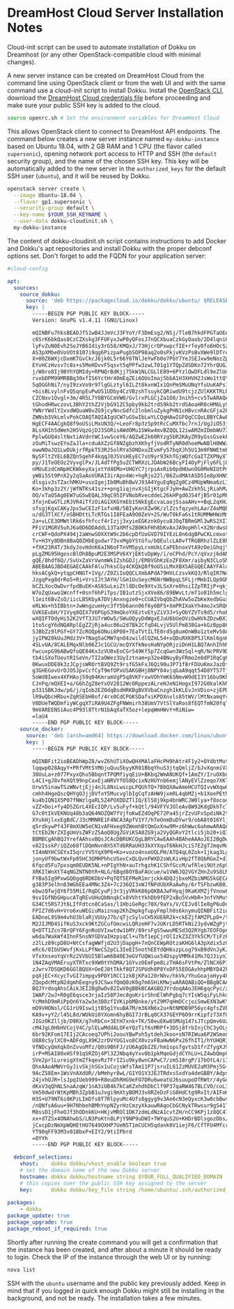 # DreamHost Cloud Server Installation Notes

Cloud-init script can be used to automate installation of Dokku on
Dreamhost (or any other OpenStack-compatible cloud with minimal
changes).

A new server instance can be created on DreamHost Cloud from the command line
using OpenStack client or from the web UI and with the same command
use a cloud-init script to install Dokku. Install the [OpenStack
CLI](https://help.dreamhost.com/hc/en-us/articles/216185658-How-to-Install-the-OpenStack-command-line-clients),
download the [DreamHost Cloud credentials
file](https://iad2.dreamcompute.com/project/access_and_security/api_access/openrc/)
before proceeding and make sure your public SSH key is added to the
cloud.

```sh
source openrc.sh # Set the environment variables for DreamHost Cloud
```

This allows OpenStack client to connect to DreamHost API endpoints.
The command below creates a new server instance named `my-dokku-instance`
based on Ubuntu 18.04, with 2 GB RAM and 1 CPU (the flavor called
`supersonic`), opening network port access to HTTP and SSH (the
`default` security group), and the name of the chosen SSH key. This
key will be automatically added to the new server in the
`authorized_keys` for the default SSH user (`ubuntu`), and it will
be reused by Dokku.

```sh
openstack server create \
  --image Ubuntu-18.04 \
  --flavor gp1.supersonic \
  --security-group default \
  --key-name $YOUR_SSH_KEYNAME \
  --user-data dokku-cloudinit.sh \
  my-dokku-instance
```

The content of dokku-cloudinit.sh script contains instructions to add
Docker and Dokku's apt repositories and install Dokku with the proper
debconf options set. Don't forget to add the FQDN for your application
server:

```yaml
#cloud-config

apt:
  sources:
    source_dokku: 
      source: 'deb https://packagecloud.io/dokku/dokku/ubuntu/ $RELEASE main'
      key: |
        -----BEGIN PGP PUBLIC KEY BLOCK-----
        Version: GnuPG v1.4.11 (GNU/Linux)

        mQINBFu7hksBEADJfS1wB4JJmVcJ3FYoY/F3DmEsg2/NSj/TleB7hkdFPGTaOEef
        c6SrK6bkQas8CzCZXskg3FFUFyxJwP0yQFosJ7nQCXbuaCzkGyOaob/2D4lqniKu
        lyFvZuN0Evh2SoJYB6Idiy3rG58/KMQxJ/73HjcrOPxwpcfIE+rfey0fo6HOcSz7
        AS3pXMbe0VoVOt8107i9qg6PizpaPugbSOP98aq2o0sPkjvKVzPsBvXWe9lDTreI
        X+00Z6WXjcDxmKTGvCkcJ6jk0L5r66Y6TNlJeYwFb0o7PbY7YeJSEJxw9eNozZpY
        EYvHCzHvsv7c8s+s5MeHDvvF5qsvt5qPPfw3zwLT01g1YTQpZdSDKn72YhrQUGJM
        j/W8ro8Ij9BYhYQMIdy+RPNQrBdKjj75kW1NLCGLlE89+6PYzlQwDFLdl9eZlUdM
        rvxbDPM99MRBBq30xfIS6YctHr40mEqZEi6OUoImaj5bbA1H3XHVH2JsWo1ttQYo
        5qOGGhNi7/nyI9zxVo9r97lgGLztyl6ILZt8kxnWIx1QnPmSMuUNqYfuUuKAPs1q
        +bisBLvylnFvQSqnpEuPwUS1UDby4CzVBzshTsuykCQRiwdU9tcjzZUlKKKTRLhj
        CZCNxv1Ovgl+3m/4R5L7YOBYGCmVW0/GvlrxPLGCjZa1O8/3nih5+cv5TwARAQAB
        tGhodHRwczovL3BhY2thZ2VjbG91ZC5pby9kb2trdS9kb2trdSAoaHR0cHM6Ly9w
        YWNrYWdlY2xvdWQuaW8vZG9jcyNncGdfc2lnbmluZykgPHN1cHBvcnRAcGFja2Fn
        ZWNsb3VkLmlvPokCOAQTAQIAIgUCW7uGSwIbLwYLCQgHAwIGFQgCCQoLBBYCAwEC
        HgECF4AACgkQ8f9oUSiLMxUN3Q/+LeoFr8p3zSp9tRcCuMXfbc7rnJ/UgJiO53jW
        8LsXH1h5dWeh2H5VqzGjDJ3SORisAWdOMu1SWkw4mvBZQQL12iwAMZmIDmbWU73c
        PplwGUQ4sltNxtiAVdntWC1vwSceY6/AQZwE2k60RYzg5bR2KAyZR9yGssGsekFO
        zOuMiTswzEYoZaJla+cduAXZzGf8NZgbzhXKhyfjVodRTyNR0dhoeMwNBlH0WWzW
        owwNOaJQ1LwDUkjrfRpkT53RJ5olRYa5ONDxuZEvmFy57bqXJh5U13m9FNWEtmF2
        NySFltZYEL6BZQn5qehF4kqqJ0JSVsHEyEC7sU9yr93khTGjWQfcGaITZXPNyXTC
        py/J1TeOEOz2VyvglPx/JL4dTfPg5uZCTWRXzLJDAbW26BcyFI4OyPjFly6FLj0o
        nMUuEzdCmNpHCKWkeyXajxtYd4EMo+UHGYC7jrpsAxRib0pdHUwnOG0MeNIUtPm/
        yW8i5St9PnX2y2qSaAoVURAI3irApn4Wc+hgRjo22l/B6ZudMAtASD5Ie8pXHNS0
        dlsgiv3sTZachMKU+usoIgejIb0MuBhBwVJ93A4YguEqNgZg0Cz4MUpWNma6zLIN
        Ko+3khp3z2Y/jWfNTKs41sz++png1iqjnvXjGIjKtgcFJyH+AwZzkh5LjRiahM/I
        OO/xTaO5Ag0EW7uGSwEQAL39qC95IFVNobRvecddeL26kHPgd0JS4fjB5r01pMFR
        3fojnEwGTLzRJVR4iTfzOiAG1XKGYmEb15NkEgEcvaLaojSsaaAHv++BqL2qXHJa
        sfsgjKqxCAKyJps5wCEIzF1xfxHB/5BIyKenXZw9K/zlZzsfqzyehLAarZ4oMQEN
        u/dG3TlXCf/oSBHDttLTcRTGs1I8FEaA9O0ZeV+2S/WuT0kFa6s1tRUMMWHWzMmR
        2a+vLCE3OMWtlRk6sfhfccf4rIzjj3xyieEGKznkOycu8JOqTBRmGMl3wRS2XI7c
        PFiV1MGRV5uhJ6a0D6DDAddL13TaXMfsZB0KkFHh8bKvAxJA9opHhl+X2NrdwsLz
        crCWF+QdoPX494j2aWnwSOXXtW9c2b6cpDfUoGVD79IYEzL0n6dgBPwCKLcmxotF
        Tv+H3Yy0DBn8BaQ0ZHbEgudwr73vxMgbYStGfu/bQEulcLA0vfTRGBRhzlZLE8k6
        +fXK23R4T/3kdyJovHdnK6aIN6oFTnVM5pyLrxmUkLCaPEbnoxVtA9zOeiGhqjYT
        pLgZMG95HgoscBlOh8BpuM2E3MSPV6XYjEKtvDpWy/i/oCPhd/PcY/qVxzj6dANU
        gQE/8hdf6Q//SvUxZaVrVwnmWkIZshGDJj/EM8VGhKzEoZF8Xmr/aibyN3CLoSMl
        ABEBAAGJBD4EGAECAAkFAlu7hksCGy4CKQkQ8f9oUSiLMxXBXSAEGQECAAYFAlu7
        hksACgkQ+ytqpCHNGT+1Vg//Z0ZiIoQQCLXmbAPdA79HVLCzsvkKQ3/RlqIR7Nq1
        JzgqPxg8drRo5+Ri+VrsIJt3AYH/lGm1UuSeycM6NrNWBpqL5FLjrMmbILQp9GMf
        bCZLXocOwDvrfpdBuEK+AS8SuLeiZtl8DcOe9Xtv3LSxXre0hsiIZpTRIjP+qkj8
        W7oZqUxwo1Wcnff+0snf6hPiTps/IB1utzSjxXVe86/89BWvLt/mT1o81h5mclgk
        l1eit6BvZsO/iicLB5KbyA7DVjAnxngze0+cCUAIVbqQbZhAVw5oZbKeXedbGuxr
        eRLWx+h5IBbtn+JwWngzueHyc3fY5b6ann06f6y6BF5+XmPRIXakYh4moJxSRQCA
        GVKGEubH/Y1Vyq8QIX7V6PGpS39mQkoYXEztvEtyZiV3J+SyObYZVTs9d5/rhoE2
        wXQIFTOdyHi52K2VfT3JU7rWOw5/SWuOQyyDdWgxEJuU6bUeOViOwHVkZDzwBX3Y
        1to5cgY6dNQARplEgZZjRja4uc06u2d7Bk2CfqO4LvjV5UlPm838Ga+kGzBpp86X
        5JBbZz9lPGf+GY7ZcROQp6ONui8P08+7EaTVtILTE0rd5g8umOnWBo1zteMv50As
        jyIPW20kUuJMdz3V+TNag5aCMW7qnO4zwildlQZmL54+xQDuRXK8P5JlKml6gnK+
        4SLvUA/8CALEMqxNlb06ZJc1GCU/mcQYXfkNosHaNYpORjziDnH1LBQ7AnhIhhMy
        FwcuxpG9bABwQfoQE84Kx3zVU0xEoCGr549Kf5p7ZcqGwn3WzSql+qR/NcPRV9Dp
        tb4iSXoTUeutR1SeVn/TI2aOWez3UyIztnam+p32e4BNuyByFRmo2e8dP1RqCg6b
        0KwuxDDE0k3zJCpjsWROrtBVQ9Zt9rsfG5kFxJ6Qi90uJP71f8rFDUuKmxJazDf3
        g3GHEGovUrOJO5JpvCcfCyT9mfOPxUSAKGBHj8NPY84vjqGaA9qqt54D8YT57TjR
        5oWd8Iwex4XFHAoj59q04KmramVgP5q8VKFrxwVOhYmK6SNmvW9dEI3Y16bu9KF7
        CJnPq/mQXEI+a/G6hZgZ8eYxOV2812WcORppezALreHJeN1HogxI972G0kalKhNC
        p3315BKJdw/p6/j/qIob2EZOdqBsdHRKBgBVXVbaCnzgh1kKLEvJnVDio+zjEPDr
        lR9wQbcHRbu+ZqRSEbH0of/4rx0CdCPGKSDafviKPDXnvls85tWV/lMtNxamqYvv
        V0DUeTWQDmfiyWCgqXTiRA9U4ZFgFNWmirh38UmV7VtSlYaRos8fEQTfmN20fqTk
        9mVAREENSiAuc4P93l8TtrN1bAqXaTX5oz+lepqWmHWvY+RiNiw=
        =laU4
        -----END PGP PUBLIC KEY BLOCK-----
    source_docker: 
      source: 'deb [arch=amd64] https://download.docker.com/linux/ubuntu $RELEASE stable'
      key: |
        -----BEGIN PGP PUBLIC KEY BLOCK-----

        mQINBFit2ioBEADhWpZ8/wvZ6hUTiXOwQHXMAlaFHcPH9hAtr4F1y2+OYdbtMuth
        lqqwp028AqyY+PRfVMtSYMbjuQuu5byyKR01BbqYhuS3jtqQmljZ/bJvXqnmiVXh
        38UuLa+z077PxyxQhu5BbqntTPQMfiyqEiU+BKbq2WmANUKQf+1AmZY/IruOXbnq
        L4C1+gJ8vfmXQt99npCaxEjaNRVYfOS8QcixNzHUYnb6emjlANyEVlZzeqo7XKl7
        UrwV5inawTSzWNvtjEjj4nJL8NsLwscpLPQUhTQ+7BbQXAwAmeHCUTQIvvWXqw0N
        cmhh4HgeQscQHYgOJjjDVfoY5MucvglbIgCqfzAHW9jxmRL4qbMZj+b1XoePEtht
        ku4bIQN1X5P07fNWzlgaRL5Z4POXDDZTlIQ/El58j9kp4bnWRCJW0lya+f8ocodo
        vZZ+Doi+fy4D5ZGrL4XEcIQP/Lv5uFyf+kQtl/94VFYVJOleAv8W92KdgDkhTcTD
        G7c0tIkVEKNUq48b3aQ64NOZQW7fVjfoKwEZdOqPE72Pa45jrZzvUFxSpdiNk2tZ
        XYukHjlxxEgBdC/J3cMMNRE1F4NCA3ApfV1Y7/hTeOnmDuDYwr9/obA8t016Yljj
        q5rdkywPf4JF8mXUW5eCN1vAFHxeg9ZWemhBtQmGxXnw9M+z6hWwc6ahmwARAQAB
        tCtEb2NrZXIgUmVsZWFzZSAoQ0UgZGViKSA8ZG9ja2VyQGRvY2tlci5jb20+iQI3
        BBMBCgAhBQJYrefAAhsvBQsJCAcDBRUKCQgLBRYCAwEAAh4BAheAAAoJEI2BgDwO
        v82IsskP/iQZo68flDQmNvn8X5XTd6RRaUH33kXYXquT6NkHJciS7E2gTJmqvMqd
        tI4mNYHCSEYxI5qrcYV5YqX9P6+Ko+vozo4nseUQLPH/ATQ4qL0Zok+1jkag3Lgk
        jonyUf9bwtWxFp05HC3GMHPhhcUSexCxQLQvnFWXD2sWLKivHp2fT8QbRGeZ+d3m
        6fqcd5Fu7pxsqm0EUDK5NL+nPIgYhN+auTrhgzhK1CShfGccM/wfRlei9Utz6p9P
        XRKIlWnXtT4qNGZNTN0tR+NLG/6Bqd8OYBaFAUcue/w1VW6JQ2VGYZHnZu9S8LMc
        FYBa5Ig9PxwGQOgq6RDKDbV+PqTQT5EFMeR1mrjckk4DQJjbxeMZbiNMG5kGECA8
        g383P3elhn03WGbEEa4MNc3Z4+7c236QI3xWJfNPdUbXRaAwhy/6rTSFbzwKB0Jm
        ebwzQfwjQY6f55MiI/RqDCyuPj3r3jyVRkK86pQKBAJwFHyqj9KaKXMZjfVnowLh
        9svIGfNbGHpucATqREvUHuQbNnqkCx8VVhtYkhDb9fEP2xBu5VvHbR+3nfVhMut5
        G34Ct5RS7Jt6LIfFdtcn8CaSas/l1HbiGeRgc70X/9aYx/V/CEJv0lIe8gP6uDoW
        FPIZ7d6vH+Vro6xuWEGiuMaiznap2KhZmpkgfupyFmplh0s6knymuQINBFit2ioB
        EADneL9S9m4vhU3blaRjVUUyJ7b/qTjcSylvCH5XUE6R2k+ckEZjfAMZPLpO+/tF
        M2JIJMD4SifKuS3xck9KtZGCufGmcwiLQRzeHF7vJUKrLD5RTkNi23ydvWZgPjtx
        Q+DTT1Zcn7BrQFY6FgnRoUVIxwtdw1bMY/89rsFgS5wwuMESd3Q2RYgb7EOFOpnu
        w6da7WakWf4IhnF5nsNYGDVaIHzpiqCl+uTbf1epCjrOlIzkZ3Z3Yk5CM/TiFzPk
        z2lLz89cpD8U+NtCsfagWWfjd2U3jDapgH+7nQnCEWpROtzaKHG6lA3pXdix5zG8
        eRc6/0IbUSWvfjKxLLPfNeCS2pCL3IeEI5nothEEYdQH6szpLog79xB9dVnJyKJb
        VfxXnseoYqVrRz2VVbUI5Blwm6B40E3eGVfUQWiux54DspyVMMk41Mx7QJ3iynIa
        1N4ZAqVMAEruyXTRTxc9XW0tYhDMA/1GYvz0EmFpm8LzTHA6sFVtPm/ZlNCX6P1X
        zJwrv7DSQKD6GGlBQUX+OeEJ8tTkkf8QTJSPUdh8P8YxDFS5EOGAvhhpMBYD42kQ
        pqXjEC+XcycTvGI7impgv9PDY1RCC1zkBjKPa120rNhv/hkVk/YhuGoajoHyy4h7
        ZQopdcMtpN2dgmhEegny9JCSwxfQmQ0zK0g7m6SHiKMwjwARAQABiQQ+BBgBCAAJ
        BQJYrdoqAhsCAikJEI2BgDwOv82IwV0gBBkBCAAGBQJYrdoqAAoJEH6gqcPyc/zY
        1WAP/2wJ+R0gE6qsce3rjaIz58PJmc8goKrir5hnElWhPgbq7cYIsW5qiFyLhkdp
        YcMmhD9mRiPpQn6Ya2w3e3B8zfIVKipbMBnke/ytZ9M7qHmDCcjoiSmwEXN3wKYI
        mD9VHONsl/CG1rU9Isw1jtB5g1YxuBA7M/m36XN6x2u+NtNMDB9P56yc4gfsZVES
        KA9v+yY2/l45L8d/WUkUi0YXomn6hyBGI7JrBLq0CX37GEYP6O9rrKipfz73XfO7
        JIGzOKZlljb/D9RX/g7nRbCn+3EtH7xnk+TK/50euEKw8SMUg147sJTcpQmv6UzZ
        cM4JgL0HbHVCojV4C/plELwMddALOFeYQzTif6sMRPf+3DSj8frbInjChC3yOLy0
        6br92KFom17EIj2CAcoeq7UPhi2oouYBwPxh5ytdehJkoo+sN7RIWua6P2WSmon5
        U888cSylXC0+ADFdgLX9K2zrDVYUG1vo8CX0vzxFBaHwN6Px26fhIT1/hYUHQR1z
        VfNDcyQmXqkOnZvvoMfz/Q0s9BhFJ/zU6AgQbIZE/hm1spsfgvtsD1frZfygXJ9f
        irP+MSAI80xHSf91qSRZOj4Pl3ZJNbq4yYxv0b1pkMqeGdjdCYhLU+LZ4wbQmpCk
        SVe2prlLureigXtmZfkqevRz7FrIZiu9ky8wnCAPwC7/zmS18rgP/17bOtL4/iIz
        QhxAAoAMWVrGyJivSkjhSGx1uCojsWfsTAm11P7jsruIL61ZzMUVE2aM3Pmj5G+W
        9AcZ58Em+1WsVnAXdUR//bMmhyr8wL/G1YO1V3JEJTRdxsSxdYa4deGBBY/Adpsw
        24jxhOJR+lsJpqIUeb999+R8euDhRHG9eFO7DRu6weatUJ6suupoDTRWtr/4yGqe
        dKxV3qQhNLSnaAzqW/1nA3iUB4k7kCaKZxhdhDbClf9P37qaRW467BLCVO/coL3y
        Vm50dwdrNtKpMBh3ZpbB1uJvgi9mXtyBOMJ3v8RZeDzFiG8HdCtg9RvIt/AIFoHR
        H3S+U79NT6i0KPzLImDfs8T7RlpyuMc4Ufs8ggyg9v3Ae6cN3eQyxcK3w0cbBwsh
        /nQNfsA6uu+9H7NhbehBMhYnpNZyrHzCmzyXkauwRAqoCbGCNykTRwsur9gS41TQ
        M8ssD1jFheOJf3hODnkKU+HKjvMROl1DK7zdmLdNzA1cvtZH/nCC9KPj1z8QC47S
        xx+dTZSx4ONAhwbS/LN3PoKtn8LPjY9NP9uDWI+TWYquS2U+KHDrBDlsgozDbs/O
        jCxcpDzNmXpWQHEtHU7649OXHP7UeNST1mCUCH5qdank0V1iejF6/CfTFU4MfcrG
        YT90qFF93M3v01BbxP+EIY2/9tiIPbrd
        =0YYh
        -----END PGP PUBLIC KEY BLOCK-----

  debconf_selections:
    vhost:    dokku dokku/vhost_enable boolean true
    # set the domain name of the new Dokku server
    hostname: dokku dokku/hostname string $YOUR_FULL_QUALIFIED_DOMAIN
    # this copies over the public SSH key assigned to the server
    key:      dokku dokku/key_file string /home/ubuntu/.ssh/authorized_keys
    
packages:
    - dokku
package_update: true
package_upgrade: true
package_reboot_if_required: true
```

Shortly after running the create command you will get a confirmation that the
instance has been created, and after about a minute it should be ready to login. Check the IP of the instance through the web UI or by running:

```sh
nova list
```

SSH with the `ubuntu` username and the public key previously added.
Keep in mind that if you logged in quick enough Dokku might still be installing in the background, and not be ready. The installation takes a few minutes.
